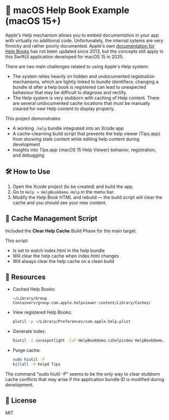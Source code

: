 # 🧭 macOS Help Book Example (macOS 15+)

Apple's Help mechanism allows you to embed documentation in your app with virtually no additional code.  Unfortunately, the internal sytems are very finnicky and rather poorly documented.  Apple's own [documentation for Help Books](https://developer.apple.com/library/archive/documentation/Carbon/Conceptual/ProvidingUserAssitAppleHelp/authoring_help/authoring_help_book.html) has not been updated since 2013, but the concepts still apply in this SwiftUI application developed for macOS 15 in 2025.

There are two main challenges related to using Apple's Help system:
- The system relies heavily on hidden and undocumented registration mechanisms, which are tightly linked to bundle identifiers;  changing a bundle id after a help book is registered can lead to unexpected behaviour that may be difficult to diagnose and rectify.
- The Help system is very stubborn with caching of Help content.  There are several undocumented cache locations that must be manually cleared for new Help content to display properly.

This project demonstrates:
- A working `.help` bundle integrated into an Xcode app
- A cache-clearning build script that prevents the help viewer (Tips.app) from showing stale content while editing help content during development
- Insights into Tips.app (macOS 15 Help Viewer) behavior, registration, and debugging

## 🛠️ How to Use

1. Open the Xcode project (to be created) and build the app.
2. Go to `Help > HelpBookDemo Help` in the menu bar.
3. Modify the Help Book HTML and rebuild — the build script will clear the cache and you should see your new content.

## 🔄 Cache Management Script

Included the **Clear Help Cache** Build Phase for the main target.

This script:
- Is set to watch index.html in the help bundle
- Will clear the help cache when index.html changes
- Will always clear the help cache on a clean build

## 📘 Resources

- Cached Help Books:
  ```
  ~/Library/Group Containers/group.com.apple.helpviewer.content/Library/Caches/
  ```

- View registered Help Books:
  ```bash
  plutil -p ~/Library/Preferences/com.apple.help.plist
  ```

- Generate index:
  ```bash
  hiutil -I corespotlight -Caf HelpBookDemo.cshelpindex HelpBookDemo.help/Contents/Resources/
  ```

- Purge cache:
  ```bash
  sudo hiutil -P
  killall -9 helpd Tips
  ```

The command "sudo hiutil -P" seems to be the only way to clear stubborn cache conflicts that may arise if the application bundle ID is modified during development.

## 📎 License

MIT
